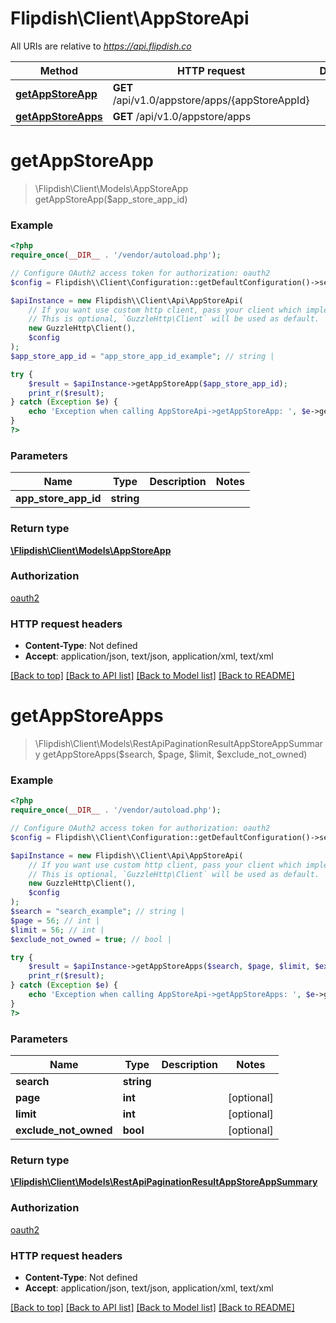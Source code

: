 # Flipdish\\Client\AppStoreApi

All URIs are relative to *https://api.flipdish.co*

Method | HTTP request | Description
------------- | ------------- | -------------
[**getAppStoreApp**](AppStoreApi.md#getAppStoreApp) | **GET** /api/v1.0/appstore/apps/{appStoreAppId} | 
[**getAppStoreApps**](AppStoreApi.md#getAppStoreApps) | **GET** /api/v1.0/appstore/apps | 


# **getAppStoreApp**
> \Flipdish\\Client\Models\AppStoreApp getAppStoreApp($app_store_app_id)



### Example
```php
<?php
require_once(__DIR__ . '/vendor/autoload.php');

// Configure OAuth2 access token for authorization: oauth2
$config = Flipdish\\Client\Configuration::getDefaultConfiguration()->setAccessToken('YOUR_ACCESS_TOKEN');

$apiInstance = new Flipdish\\Client\Api\AppStoreApi(
    // If you want use custom http client, pass your client which implements `GuzzleHttp\ClientInterface`.
    // This is optional, `GuzzleHttp\Client` will be used as default.
    new GuzzleHttp\Client(),
    $config
);
$app_store_app_id = "app_store_app_id_example"; // string | 

try {
    $result = $apiInstance->getAppStoreApp($app_store_app_id);
    print_r($result);
} catch (Exception $e) {
    echo 'Exception when calling AppStoreApi->getAppStoreApp: ', $e->getMessage(), PHP_EOL;
}
?>
```

### Parameters

Name | Type | Description  | Notes
------------- | ------------- | ------------- | -------------
 **app_store_app_id** | **string**|  |

### Return type

[**\Flipdish\\Client\Models\AppStoreApp**](../Model/AppStoreApp.md)

### Authorization

[oauth2](../../README.md#oauth2)

### HTTP request headers

 - **Content-Type**: Not defined
 - **Accept**: application/json, text/json, application/xml, text/xml

[[Back to top]](#) [[Back to API list]](../../README.md#documentation-for-api-endpoints) [[Back to Model list]](../../README.md#documentation-for-models) [[Back to README]](../../README.md)

# **getAppStoreApps**
> \Flipdish\\Client\Models\RestApiPaginationResultAppStoreAppSummary getAppStoreApps($search, $page, $limit, $exclude_not_owned)



### Example
```php
<?php
require_once(__DIR__ . '/vendor/autoload.php');

// Configure OAuth2 access token for authorization: oauth2
$config = Flipdish\\Client\Configuration::getDefaultConfiguration()->setAccessToken('YOUR_ACCESS_TOKEN');

$apiInstance = new Flipdish\\Client\Api\AppStoreApi(
    // If you want use custom http client, pass your client which implements `GuzzleHttp\ClientInterface`.
    // This is optional, `GuzzleHttp\Client` will be used as default.
    new GuzzleHttp\Client(),
    $config
);
$search = "search_example"; // string | 
$page = 56; // int | 
$limit = 56; // int | 
$exclude_not_owned = true; // bool | 

try {
    $result = $apiInstance->getAppStoreApps($search, $page, $limit, $exclude_not_owned);
    print_r($result);
} catch (Exception $e) {
    echo 'Exception when calling AppStoreApi->getAppStoreApps: ', $e->getMessage(), PHP_EOL;
}
?>
```

### Parameters

Name | Type | Description  | Notes
------------- | ------------- | ------------- | -------------
 **search** | **string**|  |
 **page** | **int**|  | [optional]
 **limit** | **int**|  | [optional]
 **exclude_not_owned** | **bool**|  | [optional]

### Return type

[**\Flipdish\\Client\Models\RestApiPaginationResultAppStoreAppSummary**](../Model/RestApiPaginationResultAppStoreAppSummary.md)

### Authorization

[oauth2](../../README.md#oauth2)

### HTTP request headers

 - **Content-Type**: Not defined
 - **Accept**: application/json, text/json, application/xml, text/xml

[[Back to top]](#) [[Back to API list]](../../README.md#documentation-for-api-endpoints) [[Back to Model list]](../../README.md#documentation-for-models) [[Back to README]](../../README.md)

